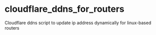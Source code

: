 # cloudflare_ddns_for_routers
Cloudflare ddns script to update ip address dynamically for linux-based routers
